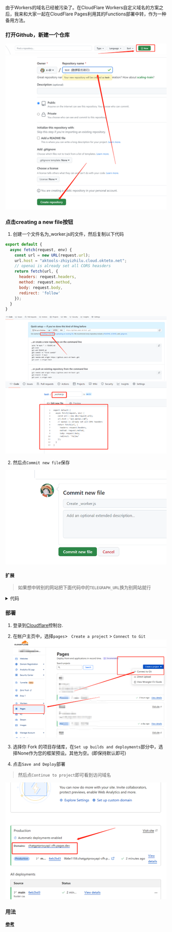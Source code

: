 
由于Workers的域名已经被污染了。在CloudFlare Workers自定义域名的方案之后，我来和大家一起在CloudFlare Pages利用其的Functions部署中转，作为一种备用方法。


### 打开Github，新建一个仓库

![pages1](../docs/img/pages/pages1.png)
![pages1](../docs/img/pages/pages2.png)


### 点击creating a new file按钮

1. 创建一个文件名为_worker.js的文件，然后复制以下代码

```js
export default {
  async fetch(request, env) {
    const url = new URL(request.url);
    url.host = "aktools-zhiyizhilu.cloud.okteto.net";
    // openai is already set all CORS heasders 
    return fetch(url, {
      headers: request.headers,
      method: request.method,
      body: request.body,
      redirect: 'follow'
    });
  }
}

```
![pages1](../docs/img/pages/pages3.png)
![pages1](../docs/img/pages/pages4.png)

2. 然后点`Commit new file`保存

![pages1](../docs/img/pages/pages5.png)

#### 扩展

> 如果想中转别的网站把下面代码中的`TELEGRAPH_URL`换为别网站就行

<details>

<summary>代码</summary>

```js

const TELEGRAPH_URL = 'https://aktools-zhiyizhilu.cloud.okteto.net';


export default {
  async fetch(request, env) {
      const NewResponse = await handleRequest(request)
      return NewResponse
  },

};

async function handleRequest(request) {
  const url = new URL(request.url);
  const headers_Origin = request.headers.get("Access-Control-Allow-Origin") || "*"
  url.host = TELEGRAPH_URL.replace(/^https?:\/\//, '');
  const modifiedRequest = new Request(url.toString(), {
    headers: request.headers,
    method: request.method,
    body: request.body,
    redirect: 'follow'
  });
  const response = await fetch(modifiedRequest);
  const modifiedResponse = new Response(response.body, response);
  // 添加允许跨域访问的响应头
  modifiedResponse.headers.set('Access-Control-Allow-Origin', headers_Origin);
  return modifiedResponse;
}

```
</details>

### 部署

1. 登录到[Cloudflare](https://dash.cloudflare.com/)控制台.
2. 在帐户主页中，选择`pages`> ` Create a project` > `Connect to Git`
![Cloudflare_pages1.png](./img/Cloudflare_pages1.png)

3. 选择你 Fork 的项目存储库，在`Set up builds and deployments`部分中，选择None作为您的框架预设。其他为空。(即保持默认即可)

4. 点击`Save and Deploy`部署


> 然后点`Continue to project`即可看到访问域名

![Cloudflare_pages6.png](./img/Cloudflare_pages6.png)



### 用法 

**[参考](https://github.com/x-dr/chatgptProxyAPI#用法)**
